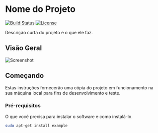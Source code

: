 # Nome do Projeto

[![Build Status](https://img.shields.io/travis/usuario/projeto.svg)](https://travis-ci.org/usuario/projeto)
[![License](https://img.shields.io/badge/license-MIT-blue.svg)](https://opensource.org/licenses/MIT)

Descrição curta do projeto e o que ele faz.

## Visão Geral

![Screenshot](assets/screenshot.png)

## Começando

Estas instruções fornecerão uma cópia do projeto em funcionamento na sua máquina local para fins de desenvolvimento e teste.

### Pré-requisitos

O que você precisa para instalar o software e como instalá-lo.

```bash
sudo apt-get install example
